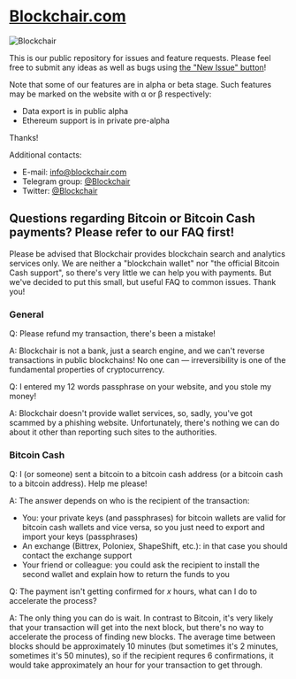 # [Blockchair.com](https://blockchair.com/)

![Blockchair](https://raw.githubusercontent.com/Blockchair/Blockchair.Support/master/hello.jpg "Hello there!")

This is our public repository for issues and feature requests. Please feel free to submit any ideas as well as bugs using [the "New Issue" button](https://github.com/Blockchair/Blockchair.Support/issues/new)!

Note that some of our features are in alpha or beta stage. Such features may be marked on the website with α or β respectively:
* Data export is in public alpha
* Ethereum support is in private pre-alpha

Thanks!

Additional contacts:
* E-mail: [info@blockchair.com](mailto:info@blockchair.com)
* Telegram group: [@Blockchair](https://telegram.me/Blockchair)
* Twitter: [@Blockchair](https://twitter.com/Blockchair)

## Questions regarding Bitcoin or Bitcoin Cash payments? Please refer to our **FAQ** first!

Please be advised that Blockchair provides blockchain search and analytics services only. We are neither a "blockchain wallet" nor "the official Bitcoin Cash support", so there's very little we can help you with payments. But we've decided to put this small, but useful FAQ to common issues. Thank you!

### General

Q: Please refund my transaction, there's been a mistake!

A: Blockchair is not a bank, just a search engine, and we can't reverse transactions in public blockchains! No one can — irreversibility is one of the fundamental properties of cryptocurrency.

Q: I entered my 12 words passphrase on your website, and you stole my money!

A: Blockchair doesn't provide wallet services, so, sadly, you've got scammed by a phishing website. Unfortunately, there's nothing we can do about it other than reporting such sites to the authorities.

### Bitcoin Cash

Q: I (or someone) sent a bitcoin to a bitcoin cash address (or a bitcoin cash to a bitcoin address). Help me please!

A: The answer depends on who is the recipient of the transaction:
* You: your private keys (and passphrases) for bitcoin wallets are valid for bitcoin cash wallets and vice versa, so you just need to export and import your keys (passphrases) 
* An exchange (Bittrex, Poloniex, ShapeShift, etc.): in that case you should contact the exchange support
* Your friend or colleague: you could ask the recipient to install the second wallet and explain how to return the funds to you

Q: The payment isn't getting confirmed for *x* hours, what can I do to accelerate the process?

A: The only thing you can do is wait. In contrast to Bitcoin, it's very likely that your transaction will get into the next block, but there's no way to accelerate the process of finding new blocks. The average time between blocks should be approximately 10 minutes (but sometimes it's 2 minutes, sometimes it's 50 minutes), so if the recipient requres 6 confirmations, it would take approximately an hour for your transaction to get through.
